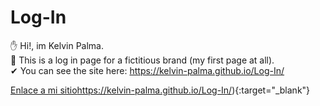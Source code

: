 # Log-In
✋ Hi!, im Kelvin Palma. <br>
👊 This is a log in page for a fictitious brand (my first page at all). <br>
✔ You can see the site here: https://kelvin-palma.github.io/Log-In/ <br>



[Enlace a mi sitio](https://kelvin-palma.github.io/Log-In/)https://kelvin-palma.github.io/Log-In/){:target="_blank"}
